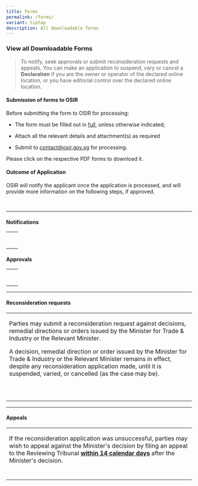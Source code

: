 ```yaml
---
title: Forms
permalink: /forms/
variant: tiptap
description: All downloadable forms
---
```

<h3><strong>View all Downloadable Forms</strong></h3><p></p><blockquote><p>To notify, seek approvals or submit reconsideration requests and appeals, You can make an application to suspend, vary or cancel a <strong>Declaration</strong> if you are the owner or operator of the declared online location, or you have editorial control over the declared online location.</p></blockquote><p></p><h4><strong>Submission of forms to OSIR</strong></h4><p>Before submitting the form to OSIR for processing:</p><ul data-tight="true" class="tight"><li><p>The form must be filled out in <u>full</u>, unless otherwise indicated;</p></li><li><p>Attach all the relevant details and attachment(s) as required</p></li><li><p>Submit to <a href="mailto:contact@osir.gov.sg" rel="noopener noreferrer nofollow" target="_blank">contact@osir.gov.sg</a> for processing.</p></li></ul><p>Please click on the respective PDF forms to download it.</p><p></p><h4><strong>Outcome of Application</strong></h4><p>OSIR will notify the applicant once the application is processed, and will provide more information on the following steps, if approved.&nbsp;&nbsp;</p><p>&nbsp;</p><hr><h4><strong>Notifications</strong></h4><table><tbody><tr><td rowspan="1" colspan="2"><p></p></td></tr><tr><td rowspan="1" colspan="1"><p></p></td><td rowspan="1" colspan="1"><p></p></td></tr></tbody></table><p></p><h4><strong>Approvals</strong></h4><table><tbody><tr><td rowspan="1" colspan="1"><p></p></td><td rowspan="1" colspan="1"><p></p></td></tr><tr><td rowspan="1" colspan="1"><p></p></td><td rowspan="1" colspan="1"><p></p></td></tr></tbody></table><hr><h4><strong>Reconsideration requests</strong></h4><table><tbody><tr><td rowspan="1" colspan="2"><p>Parties may submit a reconsideration request against decisions, remedial directions or orders issued by the Minister for Trade &amp; Industry or the Relevant Minister.</p><p></p><p>A decision, remedial direction or order issued by the Minister for Trade &amp; Industry or the Relevant Minister remains in effect, despite any reconsideration application made, until it is suspended, varied, or cancelled (as the case may be).</p></td></tr><tr><td rowspan="1" colspan="1"><p></p></td><td rowspan="1" colspan="1"><p></p></td></tr><tr><td rowspan="1" colspan="1"><p></p></td><td rowspan="1" colspan="1"><p></p></td></tr></tbody></table><hr><h4><strong>Appeals</strong></h4><table><tbody><tr><td rowspan="1" colspan="2"><p>If the reconsideration application was unsuccessful, parties may wish to appeal against the Minister's decision by filing an appeal to the Reviewing Tribunal <strong><u>within 14 calendar days</u></strong> after the Minister's decision.</p></td></tr><tr><td rowspan="1" colspan="1"><p></p></td><td rowspan="1" colspan="1"><p></p></td></tr></tbody></table><p></p>